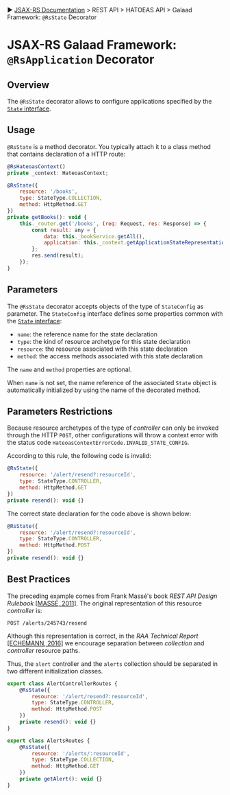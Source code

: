 :arrow_forward: [JSAX-RS Documentation](./jsax-rs-reference.md) > REST API > HATOEAS API > Galaad Framework: `@RsState` Decorator

# JSAX-RS Galaad Framework: `@RsApplication` Decorator

## Overview

The `@RsState` decorator allows to configure applications specified by the [`State` interface](./jsax-rs-state-interface.md).

## Usage

`@RsState` is a method decorator. You typically attach it to a class method that contains declaration of a HTTP route:

```javascript
@RsHateoasContext()
private _context: HateoasContext;

@RsState({
    resource: '/books',
    type: StateType.COLLECTION,
    method: HttpMethod.GET
})
private getBooks(): void {
    this._router.get('/books', (req: Request, res: Response) => {
        const result: any = {
            data: this._bookService.getAll(),
            application: this._context.getApplicationStateRepresentation('getBooks')
        };
        res.send(result);
    });
}
```

## Parameters

The `@RsState` decorator accepts objects of the type of `StateConfig` as parameter. The `StateConfig` interface defines some properties common with the [`State` interface](./jsax-rs-state-interface.md):

- `name`: the reference name for the state declaration
- `type`: the kind of resource archetype for this state declaration
- `resource`: the resource associated with this state declaration
- `method`: the access methods associated with this state declaration

The `name` and `method` properties are optional.

When `name` is not set, the name reference of the associated `State` object is automatically initialized by using the name of the decorated method.

## Parameters Restrictions

Because resource archetypes of the type of _controller_ can only be invoked through the HTTP `POST`, other configurations will throw a context error with the status code `HateoasContextErrorCode.INVALID_STATE_CONFIG`.

According to this rule, the following code is invalid:

```javascript
@RsState({
    resource: '/alert/resend?:resourceId',
    type: StateType.CONTROLLER,
    method: HttpMethod.GET
})
private resend(): void {}
```

The correct state declaration for the code above is shown below:

```javascript
@RsState({
    resource: '/alert/resend?:resourceId',
    type: StateType.CONTROLLER,
    method: HttpMethod.POST
})
private resend(): void {}
```

## Best Practices

The preceding example comes from Frank Massé's book _REST API Design Rulebook_ [[MASSÉ, 2011]](./jsax-rs-reference.md). The original representation of this resource _controller_ is: 

```
POST /alerts/245743/resend
```

Although this representation is correct, in the _RAA Technical Report_ [[ECHEMANN, 2016]](./jsax-rs-reference.md) we encourage separation between _collection_ and _controller_ resource paths.

Thus, the `alert` controller and the `alerts` collection should be separated in two different initialization classes.

```javascript
export class AlertControllerRoutes {
    @RsState({
        resource: '/alert/resend?:resourceId',
        type: StateType.CONTROLLER,
        method: HttpMethod.POST
    })
    private resend(): void {}
}
```

```javascript
export class AlertsRoutes {
    @RsState({
        resource: '/alerts/:resourceId',
        type: StateType.COLLECTION,
        method: HttpMethod.GET
    })
    private getAlert(): void {}
}
```
